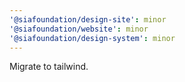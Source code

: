 ```yaml
---
'@siafoundation/design-site': minor
'@siafoundation/website': minor
'@siafoundation/design-system': minor
---
```


Migrate to tailwind.
